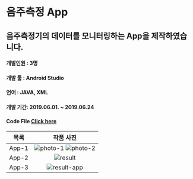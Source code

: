 # 음주측정 App

## 음주측정기의 데이터를 모니터링하는 App을 제작하였습니다.

#### 개발인원 : 3명

#### 개발 툴 : Android Studio

#### 언어 : JAVA, XML

#### 개발 기간: 2019.06.01. ~ 2019.06.24

#### Code File [Click here](https://github.com/Won49/Android-App-Project/tree/master/app/src/main/java/my/examapp)

| 목록  |                                                      작품 사진                                                       |
| :---: | :------------------------------------------------------------------------------------------------------------------: |
| App-1 |  ![photo-1](https://user-images.githubusercontent.com/46555489/119303964-814d1080-bca1-11eb-801c-8e077a003b81.jpg)  ![photo-2](https://user-images.githubusercontent.com/46555489/119304030-9d50b200-bca1-11eb-8d2a-e849cc1afe57.jpg) |
| App-2 |   ![result](https://user-images.githubusercontent.com/46555489/119293376-45a84b80-bc8d-11eb-8fa2-ea9c6dc2aa41.jpg)   |
| App-3 | ![result-app](https://user-images.githubusercontent.com/46555489/119293381-4640e200-bc8d-11eb-8182-ee97b426e928.jpg) |
